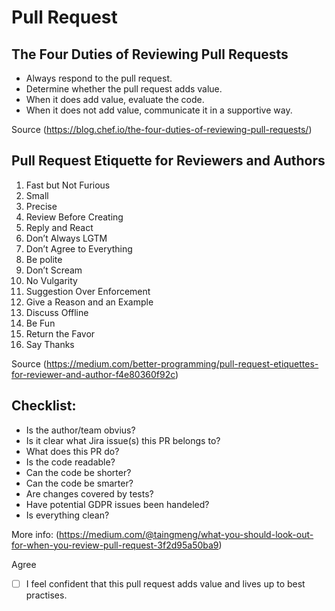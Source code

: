 # Pull Request

## The Four Duties of Reviewing Pull Requests
* Always respond to the pull request.
* Determine whether the pull request adds value.
* When it does add value, evaluate the code.
* When it does not add value, communicate it in a supportive way.

Source (https://blog.chef.io/the-four-duties-of-reviewing-pull-requests/)


## Pull Request Etiquette for Reviewers and Authors

1. Fast but Not Furious
2. Small
3. Precise
4. Review Before Creating
5. Reply and React
6. Don’t Always LGTM
7. Don’t Agree to Everything
8. Be polite
9. Don’t Scream
10. No Vulgarity
11. Suggestion Over Enforcement
12. Give a Reason and an Example
13. Discuss Offline
14. Be Fun
15. Return the Favor
16. Say Thanks

Source (https://medium.com/better-programming/pull-request-etiquettes-for-reviewer-and-author-f4e80360f92c)

## Checklist:
* Is the author/team obvius?
* Is it clear what Jira issue(s) this PR belongs to?
* What does this PR do?
* Is the code readable?
* Can the code be shorter?
* Can the code be smarter?
* Are changes covered by tests?
* Have potential GDPR issues been handeled?
* Is everything clean?

More info: (https://medium.com/@taingmeng/what-you-should-look-out-for-when-you-review-pull-request-3f2d95a50ba9)

Agree
- [ ] I feel confident that this pull request adds value and lives up to best practises.